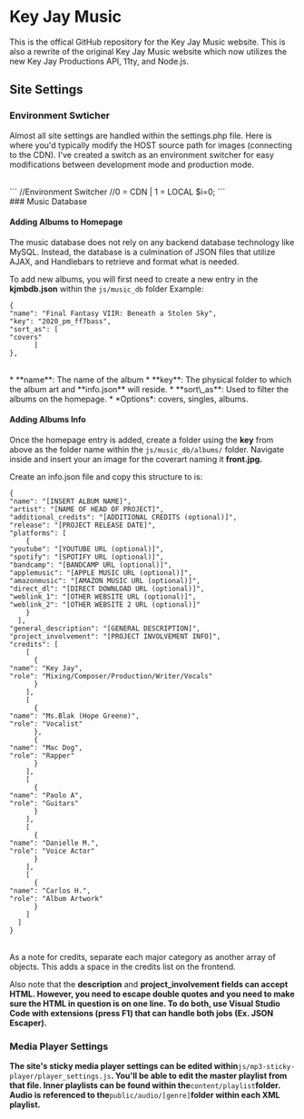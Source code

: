 # Key Jay Music

This is the offical GitHub repository for the Key Jay Music website. This is also a rewrite of the original Key Jay Music website which now utilizes the new Key Jay Productions API, 11ty, and Node.js.
<br>
## Site Settings

### Environment Swticher

Almost all site settings are handled within the settings.php file.
Here is where you'd typically modify the HOST source path for images (connecting to the CDN). I've created a switch as an environment switcher for easy modifications between development mode and production mode.

<br>
```
//Environment Switcher
//0 = CDN | 1 = LOCAL
$i=0;
```

<br>
### Music Database

#### Adding Albums to Homepage

The music database does not rely on any backend database technology like MySQL. Instead, the database is a culmination of JSON files that utilize AJAX, and Handlebars to retrieve and format what is needed.

To add new albums, you will first need to create a new entry in the **kjmbdb.json** within the `js/music_db` folder
Example:
<br>
```
{
"name": "Final Fantasy VIIR: Beneath a Stolen Sky",
"key": "2020_pm_ff7bass",
"sort_as": [
"covers"
      ]
},
```
<br>
* **name**: The name of the album
* **key**: The physical folder to which the album art and **info.json** will reside.
* **sort\_as**: Used to filter the albums on the homepage.
    * *Options*: covers, singles, albums.

#### Adding Albums Info

Once the homepage entry is added, create a folder using the **key** from above as the folder name within the `js/music_db/albums/` folder. Navigate inside and insert your an image for the coverart naming it **front.jpg.**

Create an info.json file and copy this structure to is:
<br>
```
{
"name": "[INSERT ALBUM NAME]",
"artist": "[NAME OF HEAD OF PROJECT]",
"additional_credits": "[ADDITIONAL CREDITS (optional)]",
"release": "[PROJECT RELEASE DATE]",
"platforms": [
    {
"youtube": "[YOUTUBE URL (optional)]",
"spotify": "[SPOTIFY URL (optional)]",
"bandcamp": "[BANDCAMP URL (optional)]",
"applemusic": "[APPLE MUSIC URL (optional)]",
"amazonmusic": "[AMAZON MUSIC URL (optional)]",
"direct_dl": "[DIRECT DOWNLOAD URL (optional)]",
"weblink_1": "[OTHER WEBSITE URL (optional)]",
"weblink_2": "[OTHER WEBSITE 2 URL (optional)]"
    }
  ],
"general_description": "[GENERAL DESCRIPTION]",
"project_involvement": "[PROJECT INVOLVEMENT INFO]",
"credits": [
    [
      {
"name": "Key Jay",
"role": "Mixing/Composer/Production/Writer/Vocals"
      }
    ],
    [
      {
"name": "Ms.Blak (Hope Greene)",
"role": "Vocalist"
      },
      {
"name": "Mac Dog",
"role": "Rapper"
      }
    ],
    [
      {
"name": "Paolo A",
"role": "Guitars"
      }
    ],
    [
      {
"name": "Danielle M.",
"role": "Voice Actor"
      }
    ],
    [
      {
"name": "Carlos H.",
"role": "Album Artwork"
      }
    ]
  ]
}
```
<br>
As a note for credits, separate each major category as another array of objects. This adds a space in the credits list on the frontend.

Also note that the **description** and **project\_involvement fields can accept HTML. However, you need to escape double quotes and you need to make sure the HTML in question is on one line. To do both, use Visual Studio Code with extensions (press F1) that can handle both jobs (Ex. JSON Escaper).**
<br>
### **Media Player Settings**

**The site's sticky media player settings can be edited within**`js/mp3-sticky-player/player_settings.js`**. You'll be able to edit the master playlist from that file. Inner playlists can be found within the**`content/playlist`**folder. Audio is referenced to the**`public/audio/[genre]`**folder within each XML playlist.**